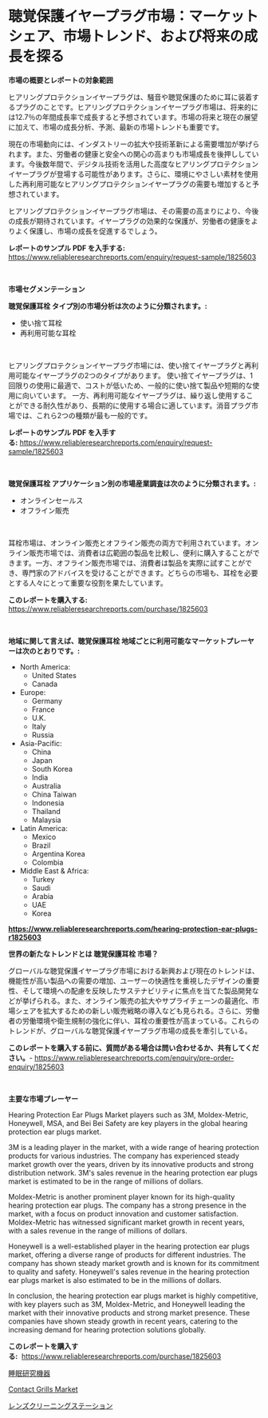 <p><h1>聴覚保護イヤープラグ市場：マーケットシェア、市場トレンド、および将来の成長を探る</h1></p><p><strong>市場の概要とレポートの対象範囲</strong></p>
<p><p>ヒアリングプロテクションイヤープラグは、騒音や聴覚保護のために耳に装着するプラグのことです。ヒアリングプロテクションイヤープラグ市場は、将来的には12.7％の年間成長率で成長すると予想されています。市場の将来と現在の展望に加えて、市場の成長分析、予測、最新の市場トレンドも重要です。</p><p>現在の市場動向には、インダストリーの拡大や技術革新による需要増加が挙げられます。また、労働者の健康と安全への関心の高まりも市場成長を後押ししています。今後数年間で、デジタル技術を活用した高度なヒアリングプロテクションイヤープラグが登場する可能性があります。さらに、環境にやさしい素材を使用した再利用可能なヒアリングプロテクションイヤープラグの需要も増加すると予想されています。</p><p>ヒアリングプロテクションイヤープラグ市場は、その需要の高まりにより、今後の成長が期待されています。イヤープラグの効果的な保護が、労働者の健康をよりよく保護し、市場の成長を促進するでしょう。</p></p>
<p><strong>レポートのサンプル PDF を入手する:</strong> <a href="https://www.reliableresearchreports.com/enquiry/request-sample/1825603">https://www.reliableresearchreports.com/enquiry/request-sample/1825603</a></p>
<p>&nbsp;</p>
<p><strong>市場セグメンテーション</strong></p>
<p><strong>聴覚保護耳栓 タイプ別の市場分析は次のように分類されます。:</strong></p>
<p><ul><li>使い捨て耳栓</li><li>再利用可能な耳栓</li></ul></p>
<p>&nbsp;</p>
<p><p>ヒアリングプロテクションイヤープラグ市場には、使い捨てイヤープラグと再利用可能なイヤープラグの2つのタイプがあります。 使い捨てイヤープラグは、1回限りの使用に最適で、コストが低いため、一般的に使い捨て製品や短期的な使用に向いています。 一方、再利用可能なイヤープラグは、繰り返し使用することができる耐久性があり、長期的に使用する場合に適しています。消音プラグ市場では、これら2つの種類が最も一般的です。</p></p>
<p><strong>レポートのサンプル PDF を入手する:</strong>&nbsp;<a href="https://www.reliableresearchreports.com/enquiry/request-sample/1825603">https://www.reliableresearchreports.com/enquiry/request-sample/1825603</a></p>
<p>&nbsp;</p>
<p><strong> 聴覚保護耳栓 アプリケーション別の市場産業調査は次のように分類されます。:</strong></p>
<p><ul><li>オンラインセールス</li><li>オフライン販売</li></ul></p>
<p>&nbsp;</p>
<p><p>耳栓市場は、オンライン販売とオフライン販売の両方で利用されています。オンライン販売市場では、消費者は広範囲の製品を比較し、便利に購入することができます。一方、オフライン販売市場では、消費者は製品を実際に試すことができ、専門家のアドバイスを受けることができます。どちらの市場も、耳栓を必要とする人々にとって重要な役割を果たしています。</p></p>
<p><strong>このレポートを購入する:</strong>&nbsp; <a href="https://www.reliableresearchreports.com/purchase/1825603">https://www.reliableresearchreports.com/purchase/1825603</a></p>
<p>&nbsp;</p>
<p><strong>地域に関して言えば、聴覚保護耳栓 地域ごとに利用可能なマーケットプレーヤーは次のとおりです。:</strong></p>
<p><ul>
    <li>
        North America:
        <ul>
            <li>United States</li>
            <li>Canada</li>
        </ul>
    </li>
    <li>
        Europe:
        <ul>
            <li>Germany</li>
            <li>France</li>
            <li>U.K.</li>
            <li>Italy</li>
            <li>Russia</li>
        </ul>
    </li>
    <li>
        Asia-Pacific:
        <ul>
            <li>China</li>
            <li>Japan</li>
            <li>South Korea</li>
            <li>India</li>
            <li>Australia</li>
            <li>China Taiwan</li>
            <li>Indonesia</li>
            <li>Thailand</li>
            <li>Malaysia</li>
        </ul>
    </li>
    <li>
        Latin America:
        <ul>
            <li>Mexico</li>
            <li>Brazil</li>
            <li>Argentina Korea</li>
            <li>Colombia</li>
        </ul>
    </li>
    <li>
        Middle East & Africa:
        <ul>
            <li>Turkey</li>
            <li>Saudi</li>
            <li>Arabia</li>
            <li>UAE</li>
            <li>Korea</li>
        </ul>
    </li>
    </ul></p>
<p><strong><a href="https://www.reliableresearchreports.com/hearing-protection-ear-plugs-r1825603">https://www.reliableresearchreports.com/hearing-protection-ear-plugs-r1825603</a></strong>&nbsp;</p>
<p><strong>世界の新たなトレンドとは 聴覚保護耳栓 市場？</strong></p>
<p><p>グローバルな聴覚保護イヤープラグ市場における新興および現在のトレンドは、機能性が高い製品への需要の増加、ユーザーの快適性を重視したデザインの重要性、そして環境への配慮を反映したサステナビリティに焦点を当てた製品開発などが挙げられる。また、オンライン販売の拡大やサプライチェーンの最適化、市場シェアを拡大するための新しい販売戦略の導入なども見られる。さらに、労働者の労働環境や衛生規制の強化に伴い、耳栓の重要性が高まっている。これらのトレンドが、グローバルな聴覚保護イヤープラグ市場の成長を牽引している。</p></p>
<p><strong>このレポートを購入する前に、質問がある場合は問い合わせるか、共有してください。</strong>- <a href="https://www.reliableresearchreports.com/enquiry/pre-order-enquiry/1825603">https://www.reliableresearchreports.com/enquiry/pre-order-enquiry/1825603</a></p>
<p>&nbsp;</p>
<p><strong>主要な市場プレーヤー</strong></p>
<p><p>Hearing Protection Ear Plugs Market players such as 3M, Moldex-Metric, Honeywell, MSA, and Bei Bei Safety are key players in the global hearing protection ear plugs market. </p><p>3M is a leading player in the market, with a wide range of hearing protection products for various industries. The company has experienced steady market growth over the years, driven by its innovative products and strong distribution network. 3M's sales revenue in the hearing protection ear plugs market is estimated to be in the range of millions of dollars.</p><p>Moldex-Metric is another prominent player known for its high-quality hearing protection ear plugs. The company has a strong presence in the market, with a focus on product innovation and customer satisfaction. Moldex-Metric has witnessed significant market growth in recent years, with a sales revenue in the range of millions of dollars.</p><p>Honeywell is a well-established player in the hearing protection ear plugs market, offering a diverse range of products for different industries. The company has shown steady market growth and is known for its commitment to quality and safety. Honeywell's sales revenue in the hearing protection ear plugs market is also estimated to be in the millions of dollars.</p><p>In conclusion, the hearing protection ear plugs market is highly competitive, with key players such as 3M, Moldex-Metric, and Honeywell leading the market with their innovative products and strong market presence. These companies have shown steady growth in recent years, catering to the increasing demand for hearing protection solutions globally.</p></p>
<p><strong>このレポートを購入する:</strong>&nbsp;&nbsp;<a href="https://www.reliableresearchreports.com/purchase/1825603">https://www.reliableresearchreports.com/purchase/1825603</a></p>
<p><p><a href="https://github.com/RodHoppe07/Market-Research-Report-List-1/blob/main/632525531695.md">睡眠研究機器</a></p><p><a href="https://github.com/mbisetmhermsr/Market-Research-Report-List-2/blob/main/contact-grills-market.md">Contact Grills Market</a></p><p><a href="https://github.com/laurenreichert/Market-Research-Report-List-1/blob/main/990417431694.md">レンズクリーニングステーション</a></p></p>